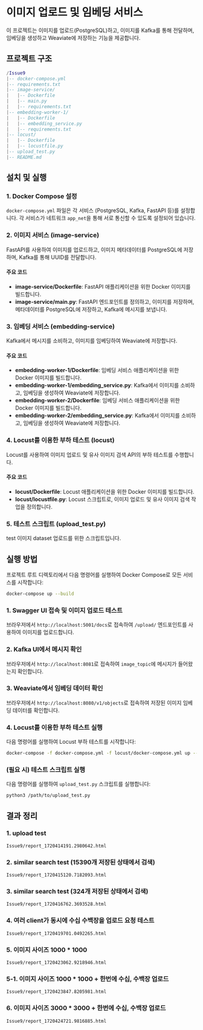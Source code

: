 # 이미지 업로드 및 임베딩 서비스

이 프로젝트는 이미지를 업로드(PostgreSQL)하고, 이미지를 Kafka를 통해 전달하며, 임베딩을 생성하고 Weaviate에 저장하는 기능을 제공합니다.

## 프로젝트 구조
```lua
/Issue9
|-- docker-compose.yml
|-- requirements.txt
|-- image-service/
|   |-- Dockerfile
|   |-- main.py
|   |-- requirements.txt
|-- embedding-worker-1/
|   |-- Dockerfile
|   |-- embedding_service.py
|   |-- requirements.txt
|-- locust/
|   |-- Dockerfile
|   |-- locustfile.py
|-- upload_test.py
|-- README.md
```

## 설치 및 실행

### 1. Docker Compose 설정
`docker-compose.yml` 파일은 각 서비스 (PostgreSQL, Kafka, FastAPI 등)를 설정합니다. 각 서비스가 네트워크 `app_net`을 통해 서로 통신할 수 있도록 설정되어 있습니다.

### 2. 이미지 서비스 (image-service)
FastAPI를 사용하여 이미지를 업로드하고, 이미지 메타데이터를 PostgreSQL에 저장하며, Kafka를 통해 UUID를 전달합니다.

#### 주요 코드
- **image-service/Dockerfile**: FastAPI 애플리케이션을 위한 Docker 이미지를 빌드합니다.
- **image-service/main.py**: FastAPI 엔드포인트를 정의하고, 이미지를 저장하며, 메타데이터를 PostgreSQL에 저장하고, Kafka에 메시지를 보냅니다.

### 3. 임베딩 서비스 (embedding-service)
Kafka에서 메시지를 소비하고, 이미지를 임베딩하여 Weaviate에 저장합니다.

#### 주요 코드
- **embedding-worker-1/Dockerfile**: 임베딩 서비스 애플리케이션을 위한 Docker 이미지를 빌드합니다.
- **embedding-worker-1/embedding_service.py**: Kafka에서 이미지를 소비하고, 임베딩을 생성하여 Weaviate에 저장합니다.
- **embedding-worker-2/Dockerfile**: 임베딩 서비스 애플리케이션을 위한 Docker 이미지를 빌드합니다.
- **embedding-worker-2/embedding_service.py**: Kafka에서 이미지를 소비하고, 임베딩을 생성하여 Weaviate에 저장합니다.

### 4. Locust를 이용한 부하 테스트 (locust)
Locust를 사용하여 이미지 업로드 및 유사 이미지 검색 API의 부하 테스트를 수행합니다.

#### 주요 코드
- **locust/Dockerfile**: Locust 애플리케이션을 위한 Docker 이미지를 빌드합니다.
- **locust/locustfile.py**: Locust 스크립트로, 이미지 업로드 및 유사 이미지 검색 작업을 정의합니다.

### 5. 테스트 스크립트 (upload_test.py)
test 이미지 dataset 업로드를 위한 스크립트입니다.



## 실행 방법
프로젝트 루트 디렉토리에서 다음 명령어를 실행하여 Docker Compose로 모든 서비스를 시작합니다:
```sh
docker-compose up --build
```

### 1. Swagger UI 접속 및 이미지 업로드 테스트
브라우저에서 `http://localhost:5001/docs`로 접속하여 `/upload/` 엔드포인트를 사용하여 이미지를 업로드합니다.

### 2. Kafka UI에서 메시지 확인
브라우저에서 `http://localhost:8081`로 접속하여 `image_topic`에 메시지가 들어왔는지 확인합니다.

### 3. Weaviate에서 임베딩 데이터 확인
브라우저에서 `http://localhost:8080/v1/objects`로 접속하여 저장된 이미지 임베딩 데이터를 확인합니다.

### 4. Locust를 이용한 부하 테스트 실행
다음 명령어를 실행하여 Locust 부하 테스트를 시작합니다:
```sh
docker-compose -f docker-compose.yml -f locust/docker-compose.yml up --build
```

### (필요 시) 테스트 스크립트 실행
다음 명령어를 실행하여 `upload_test.py` 스크립트를 실행합니다:
```sh
python3 /path/to/upload_test.py
```


## 결과 정리

### 1. upload test
```
Issue9/report_1720414191.2980642.html
```

### 2. similar search test (15390개 저장된 상태에서 검색)
```
Issue9/report_1720415120.7182093.html
```

### 3. similar search test (324개 저장된 상태에서 검색)
```
Issue9/report_1720416762.3693528.html
```

### 4.  여러 client가 동시에 수십 수백장을 업로드 요청 테스트
```
Issue9/report_1720419701.0492265.html
```

### 5. 이미지 사이즈 1000 * 1000
```
Issue9/report_1720423062.9218946.html
```

### 5-1. 이미지 사이즈 1000 * 1000 + 한번에 수십, 수백장 업로드
```
Issue9/report_1720423847.8205981.html
```

### 6. 이미지 사이즈 3000 * 3000 + 한번에 수십, 수백장 업로드
```
Issue9/report_1720424721.9816885.html
```